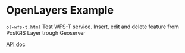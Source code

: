 # OpenLayers Example

<code>ol-wfs-t.html</code> Test WFS-T service. 
Insert, edit and delete feature from PostGIS Layer trough Geoserver

[API doc](https://openlayers.org/en/latest/apidoc/?stableonly=true)
